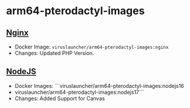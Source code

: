# arm64-pterodactyl-images

## [Nginx](https://github.com/VirusLauncher/arm64-pterodactyl-images/nginx)
- Docker Image: `viruslauncher/arm64-pterodactyl-images:nginx`
- Changes: Updated PHP Version.

## [NodeJS](https://github.com/VirusLauncher/arm64-pterodactyl-images/nodejs16)
- Docker Images: ```viruslauncher/arm64-pterodactyl-images:nodejs16
- viruslauncher/arm64-pterodactyl-images:nodejs17```
- Changes: Added Support for Canvas
